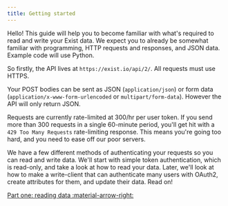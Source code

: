 ```yaml
---
title: Getting started
---
```


Hello! This guide will help you to become familiar with what's required to read and write your Exist data. We expect you to already be somewhat familiar with programming, HTTP requests and responses, and JSON data. Example code will use Python.

So firstly, the API lives at `https://exist.io/api/2/`. All requests must use HTTPS.

Your POST bodies can be sent as JSON (`application/json`) or form data (`application/x-www-form-urlencoded` or `multipart/form-data`). However the API will only return JSON.

Requests are currently rate-limited at 300/hr per user token. If you send more than 300 requests in a single 60-minute period, you'll get hit with a `429 Too Many Requests` rate-limiting response. This means you're going too hard, and you need to ease off our poor servers.

We have a few different methods of authenticating your requests so you can read and write data. We'll start with simple token authentication, which is read-only, and take a look at how to read your data. Later, we'll look at how to make a write-client that can authenticate many users with OAuth2, create attributes for them, and update their data. Read on!

[Part one: reading data :material-arrow-right:](/guide/read_client/)
